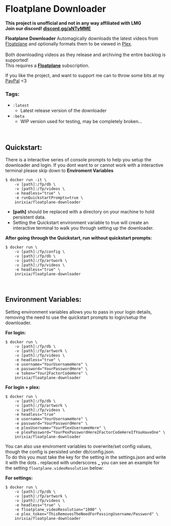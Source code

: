 ﻿# Floatplane Downloader

**This project is unofficial and not in any way affiliated with LMG**<br>
**Join our discord! [discord.gg/aNTyMME](https://discord.gg/aNTyMME)**
<br>

**Floatplane Downloader** Automagically downloads the latest videos from [Floatplane](https://floatplane.com) and optionally formats them to be viewed in [Plex](https://www.plex.tv/).<br>
<br>
Both downloading videos as they release and archiving the entire backlog is supported!<br>
This requires a **[Floatplane](http://floatplane.com)** subscription.
<br>

If you like the project, and want to support me can to throw some bits at my [PayPal](https://www.paypal.com/donate?business=XZX2VLBCVA766&currency_code=NZD) <3

### Tags:
- `:latest`
	- Latest release version of the downloader
- `:beta`
	- WIP version used for testing, may be completely broken...
<br>

## Quickstart:
There is a interactive series of console prompts to help you setup the downloader and login. If you dont want to or cannot work with a interactive terminal please skip down to **Enviroment Variables**

    $ docker run -it \
		-v [path]:/fp/db \
		-v [path]:/fp/videos \
		-e headless="true" \
		-e runQuickstartPrompts=true \
	    inrixia/floatplane-downloader

- **[path]** should be replaced with a directory on your machine to hold persistent data.
- Setting the Quickstart environment variable to true will create an interactive terminal to walk you through setting up the downloader.

**After going through the Quickstart, run without quickstart prompts:**

    $ docker run \
		-v [path]:/fp/config \
		-v [path]:/fp/db \
		-v [path]:/fp/artwork \
		-v [path]:/fp/videos \
		-e headless="true" \
	    inrixia/floatplane-downloader
<br>

## Environment Variables:
Setting environment variables allows you to pass in your login details, removing the need to use the quickstart prompts to login/setup the downloader.

**For login:**

    $ docker run \
		-v [path]:/fp/db \
		-v [path]:/fp/artwork \
		-v [path]:/fp/videos \
		-e headless="true" \
		-e username="YourUsernameHere" \
		-e password="YourPasswordHere" \
		-e token="Your2FactorCodeHere" \
		inrixia/floatplane-downloader

**For login + plex:**

    $ docker run \
		-v [path]:/fp/db \
		-v [path]:/fp/artwork \
		-v [path]:/fp/videos \
		-e headless="true"
		-e username="YourUsernameHere" \
		-e password="YourPasswordHere" \
		-e plexUsername="YourPlexUsernameHere" \
		-e plexPassword="YourPexPasswordHere2FactorCodeHereIfYouHaveOne" \
		inrixia/floatplane-downloader

You can also use enviroment variables to overwrite/set config values, though the config is persisted under db/config.json.<br>
To do this you must take the key for the setting in the settings.json and write it with the dots **.** replaced with underscores **_** you can see an example for the setting `floatplane.videoResolution` below:

**For settings:**

    $ docker run \
		-v [path]:/fp/db \
		-v [path]:/fp/artwork \
		-v [path]:/fp/videos \
		-e headless="true" \
		-e floatplane_videoResolution="1080" \
		-e plex_token="ThisRemovesTheNeedForPassingUsername/Password" \
		inrixia/floatplane-downloader